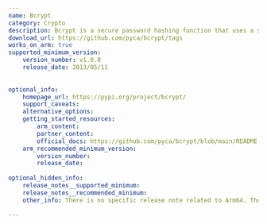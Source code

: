 ```yaml
---
name: Bcrypt
category: Crypto
description: Bcrypt is a secure password hashing function that uses a salt to guard against rainbow table attacks and includes an adjustable cost factor to increase resistance to brute-force attacks.
download_url: https://github.com/pyca/bcrypt/tags
works_on_arm: true
supported_minimum_version:
    version_number: v1.0.0
    release_date: 2013/05/11
 
 
optional_info:
    homepage_url: https://pypi.org/project/bcrypt/
    support_caveats:
    alternative_options:
    getting_started_resources:
        arm_content:
        partner_content:
        official_docs: https://github.com/pyca/bcrypt/blob/main/README.rst
    arm_recommended_minimum_version:
        version_number:
        release_date:
 
optional_hidden_info:
    release_notes__supported_minimum:
    release_notes__recommended_minimum:
    other_info: There is no specific release note related to Arm64. Though the python wheels for arm64 platform are available since v3.1.7 but package has support for Arm64 since first release version 1.0.0.

---
```

